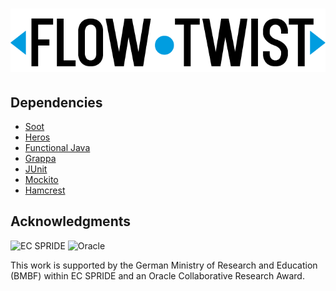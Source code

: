 ![FlowTwist](FlowTwist_Logo_rgb.png)
=========


Dependencies
------------------

* [Soot](https://github.com/Sable/soot)
* [Heros](https://github.com/Sable/heros)
* [Functional Java](http://functionaljava.org/)
* [Grappa](http://www2.research.att.com/~john/Grappa/)
* [JUnit](http://junit.org/)
* [Mockito](http://code.google.com/p/mockito/)
* [Hamcrest](http://code.google.com/p/hamcrest/)




Acknowledgments
------------------

![EC SPRIDE](http://www.ec-spride.tu-darmstadt.de/fileadmin/user_upload/Group_EC_Spride/logos/ECSPRIDE_LOGOsubline_182x0.png)
![Oracle](http://www.oracle.com/ocom/groups/public/documents/digitalasset/016091_en.gif)

This work is supported by the German Ministry of Research and Education (BMBF) within EC SPRIDE and an Oracle Collaborative Research Award.

